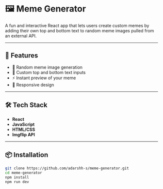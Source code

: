 # **🖼 Meme Generator**

A fun and interactive React app that lets users create custom memes by adding their own top and bottom text to random meme images pulled from an external API.

---

## 🚀 Features

- 🔀 Random meme image generation
- 📝 Custom top and bottom text inputs
- ⚡ Instant preview of your meme
- 📱 Responsive design

---

## 🛠 Tech Stack

- **React**
- **JavaScript**
- **HTML/CSS**
- **Imgflip API**

---

## 📦 Installation

```bash
git clone https://github.com/adarshh-s/meme-generator.git
cd meme-generator
npm install
npm run dev
```
